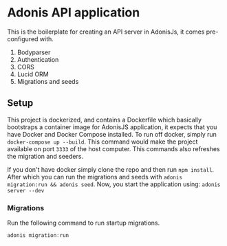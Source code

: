 # Adonis API application

This is the boilerplate for creating an API server in AdonisJs, it comes pre-configured with.

1. Bodyparser
2. Authentication
3. CORS
4. Lucid ORM
5. Migrations and seeds

## Setup

This project is dockerized, and contains a Dockerfile which basically bootstraps a container image for AdonisJS application, it expects that you have Docker and Docker Compose installed. To run off docker, simply run `docker-compose up --build`. This command would make the project available on port `3333` of the host computer. This commands also refreshes the migration and seeders.

If you don't have docker simply clone the repo and then run `npm install`.
After which you can run the migrations and seeds with `adonis migration:run && adonis seed`.
Now, you start the application using: `adonis server --dev`

### Migrations

Run the following command to run startup migrations.

```js
adonis migration:run
```
